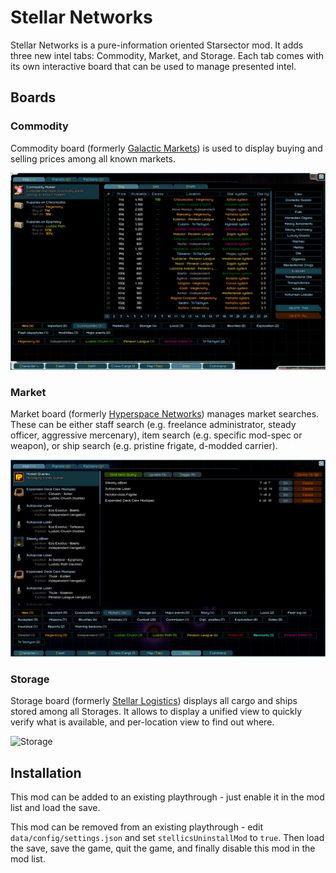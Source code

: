 # Stellar Networks

Stellar Networks is a pure-information oriented Starsector mod. It adds three
new intel tabs: Commodity, Market, and Storage. Each tab comes with its own
interactive board that can be used to manage presented intel.

## Boards

### Commodity

Commodity board (formerly [Galactic Markets](https://fractalsoftworks.com/forum/index.php?topic=19383))
is used to display buying and selling prices among all known markets.

![Commodity](https://github.com/jaghaimo/stelnet/raw/master/images/commodity.png)

### Market

Market board (formerly [Hyperspace Networks](https://fractalsoftworks.com/forum/index.php?topic=19252))
manages market searches. These can be either staff search (e.g. freelance
administrator, steady officer, aggressive mercenary), item search (e.g. specific
mod-spec or weapon), or ship search (e.g. pristine frigate, d-modded carrier).

![Market](https://github.com/jaghaimo/stelnet/raw/master/images/market.png)

### Storage

Storage board (formerly [Stellar Logistics](https://fractalsoftworks.com/forum/index.php?topic=18948))
displays all cargo and ships stored among all Storages. It allows to display
a unified view to quickly verify what is available, and per-location view to
find out where.

![Storage](https://github.com/jaghaimo/stelnet/raw/master/images/storage.gif)

## Installation

This mod can be added to an existing playthrough - just enable it in the mod list
and load the save.

This mod can be removed from an existing playthrough - edit `data/config/settings.json`
and set `stellicsUninstallMod` to `true`. Then load the save, save the game, quit
the game, and finally disable this mod in the mod list.
